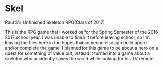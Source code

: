 # Skel
Raul S's Unfinished Skeleton RPG(Class of 2017)

This is the RPG game that I worked on for the Spring Semester of the 2016-2017 school year. I was unable to finish it before leaving school, so I'm leaving the files here in the hopes that someone else can build upon it and/or complete the game. I planned for this game to be about a hero on a quest for something of value but, instead it turned into a game about a skeleton who accidently saves the world while looking for his TV remote.
